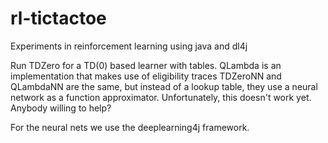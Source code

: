 # rl-tictactoe
Experiments in reinforcement learning using java and dl4j

Run TDZero for a TD(0) based learner with tables.
QLambda is an implementation that makes use of eligibility traces
TDZeroNN and QLambdaNN are the same, but instead of a lookup table, they use a neural network as a function approximator. Unfortunately, this doesn't work yet. Anybody willing to help?

For the neural nets we use the deeplearning4j framework.
